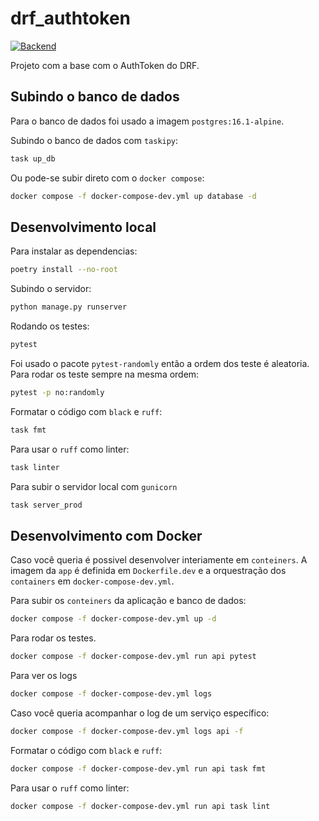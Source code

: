 # drf_authtoken

[![Backend](https://github.com/HenriqueCCdA/drf_authtoken/actions/workflows/CI.yml/badge.svg)](https://github.com/HenriqueCCdA/drf_authtoken/actions/workflows/CI.yml)

Projeto com a base com o AuthToken do DRF.

## Subindo o banco de dados

Para o banco de dados foi usado a imagem `postgres:16.1-alpine`.

Subindo o banco de dados com `taskipy`:

```bash
task up_db
```

Ou pode-se subir direto com o `docker compose`:

```bash
docker compose -f docker-compose-dev.yml up database -d
```

## Desenvolvimento local

Para instalar as dependencias:

```bash
poetry install --no-root
```

Subindo o servidor:

```bash
python manage.py runserver
```

Rodando os testes:

```bash
pytest
```

Foi usado o pacote `pytest-randomly` então a ordem dos teste é aleatoria. Para rodar os teste sempre na mesma ordem:

```bash
pytest -p no:randomly
```

Formatar o código com `black` e `ruff`:

```bash
task fmt
```

Para usar o `ruff` como linter:

```bash
task linter
```

Para subir o servidor local com `gunicorn`

```bash
task server_prod
```

## Desenvolvimento com Docker

Caso você queria é possivel desenvolver interiamente em `conteiners`. A imagem da `app` é definida em `Dockerfile.dev` e a orquestração dos `containers` em `docker-compose-dev.yml`.

Para subir os `conteiners` da aplicação e banco de dados:

```bash
docker compose -f docker-compose-dev.yml up -d
```

Para rodar os testes.

```bash
docker compose -f docker-compose-dev.yml run api pytest
```

Para ver os logs

```bash
docker compose -f docker-compose-dev.yml logs
```

Caso você queria acompanhar o log de um serviço específico:

```bash
docker compose -f docker-compose-dev.yml logs api -f
```

Formatar o código com `black` e `ruff`:

```bash
docker compose -f docker-compose-dev.yml run api task fmt
```

Para usar o `ruff` como linter:

```bash
docker compose -f docker-compose-dev.yml run api task lint
```

